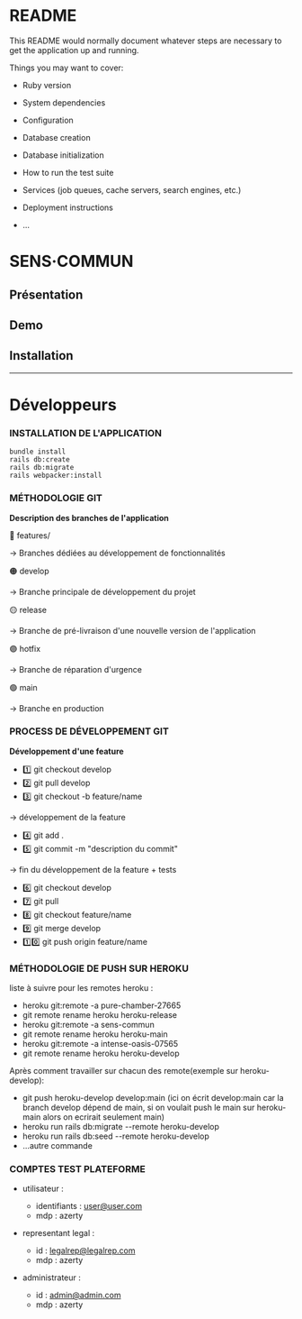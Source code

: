 # README

This README would normally document whatever steps are necessary to get the
application up and running.

Things you may want to cover:

* Ruby version

* System dependencies

* Configuration

* Database creation

* Database initialization

* How to run the test suite

* Services (job queues, cache servers, search engines, etc.)

* Deployment instructions

* ...
# SENS·COMMUN

## Présentation

## Demo

## Installation
-----------------------------------------------------------------------------------------------------------------------------------------------------------------------------------------------------
# Développeurs

### INSTALLATION DE L'APPLICATION

```
bundle install
rails db:create
rails db:migrate
rails webpacker:install
```

### MÉTHODOLOGIE GIT

**Description des branches de l'application**

🔴 features/

 -> Branches dédiées au développement de fonctionnalités

🟠 develop

-> Branche principale de développement du projet

🟡 release

-> Branche de pré-livraison d'une nouvelle version de l'application

🟣 hotfix

-> Branche de réparation d'urgence

🟢 main

-> Branche en production

### PROCESS DE DÉVELOPPEMENT GIT

**Développement d'une feature**

* 1️⃣ git checkout develop
* 2️⃣ git  pull develop
* 3️⃣ git checkout -b feature/name

-> développement de la feature
* 4️⃣ git add .
* 5️⃣ git commit -m "description du commit"

-> fin du développement de la feature + tests
* 6️⃣ git checkout develop
* 7️⃣ git pull
* 8️⃣ git checkout feature/name
* 9️⃣ git merge develop
* 1️⃣0️⃣ git push origin feature/name 

### MÉTHODOLOGIE DE PUSH SUR HEROKU
liste à suivre pour les remotes heroku :
- heroku git:remote -a pure-chamber-27665
- git remote rename heroku heroku-release
- heroku git:remote -a sens-commun
- git remote rename heroku heroku-main
- heroku git:remote -a intense-oasis-07565
- git remote rename heroku heroku-develop

Après comment travailler sur chacun des remote(exemple sur heroku-develop):
- git push heroku-develop develop:main (ici on écrit develop:main car la branch develop dépend de main, si on voulait push le main sur heroku-main alors on ecrirait seulement main)
- heroku run rails db:migrate --remote heroku-develop
- heroku run rails db:seed --remote heroku-develop
- ...autre commande 

### COMPTES TEST PLATEFORME
- utilisateur : 
  - identifiants : user@user.com
  - mdp : azerty

- representant legal :
  - id : legalrep@legalrep.com
  - mdp : azerty

- administrateur :
  - id : admin@admin.com
  - mdp : azerty